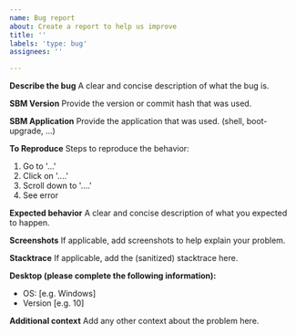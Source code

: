 ```yaml
---
name: Bug report
about: Create a report to help us improve
title: ''
labels: 'type: bug'
assignees: ''

---
```


**Describe the bug**
A clear and concise description of what the bug is.

**SBM Version**
Provide the version or commit hash that was used.

**SBM Application**
Provide the application that was used. (shell, boot-upgrade, ...)

**To Reproduce**
Steps to reproduce the behavior:
1. Go to '...'
2. Click on '....'
3. Scroll down to '....'
4. See error

**Expected behavior**
A clear and concise description of what you expected to happen.

**Screenshots**
If applicable, add screenshots to help explain your problem.

**Stacktrace**
If applicable, add the (sanitized) stacktrace here.

**Desktop (please complete the following information):**
 - OS: [e.g. Windows]
 - Version [e.g. 10]

**Additional context**
Add any other context about the problem here.
